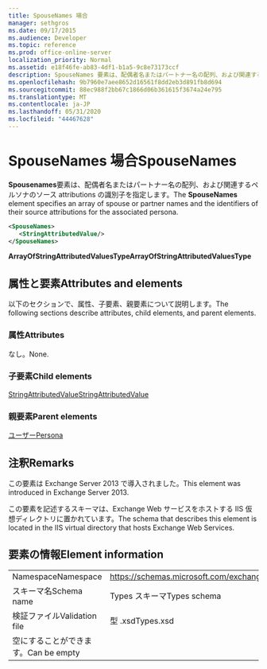 ```yaml
---
title: SpouseNames 場合
manager: sethgros
ms.date: 09/17/2015
ms.audience: Developer
ms.topic: reference
ms.prod: office-online-server
localization_priority: Normal
ms.assetid: e18f46fe-ab83-4df1-b1a5-9c8e73173ccf
description: SpouseNames 要素は、配偶者名またはパートナー名の配列、および関連するペルソナのソース attributions の識別子を指定します。
ms.openlocfilehash: 9b7960e7aee8652d16561f8dd2eb3d891fb8d694
ms.sourcegitcommit: 88ec988f2bb67c1866d06b361615f3674a24e795
ms.translationtype: MT
ms.contentlocale: ja-JP
ms.lasthandoff: 05/31/2020
ms.locfileid: "44467628"
---
```

# <a name="spousenames"></a><span data-ttu-id="00736-103">SpouseNames 場合</span><span class="sxs-lookup"><span data-stu-id="00736-103">SpouseNames</span></span>

<span data-ttu-id="00736-104">**Spousenames**要素は、配偶者名またはパートナー名の配列、および関連するペルソナのソース attributions の識別子を指定します。</span><span class="sxs-lookup"><span data-stu-id="00736-104">The **SpouseNames** element specifies an array of spouse or partner names and the identifiers of their source attributions for the associated persona.</span></span> 
  
```XML
<SpouseNames>
   <StringAttributedValue/>
</SpouseNames>
```

 <span data-ttu-id="00736-105">**ArrayOfStringAttributedValuesType**</span><span class="sxs-lookup"><span data-stu-id="00736-105">**ArrayOfStringAttributedValuesType**</span></span>
## <a name="attributes-and-elements"></a><span data-ttu-id="00736-106">属性と要素</span><span class="sxs-lookup"><span data-stu-id="00736-106">Attributes and elements</span></span>

<span data-ttu-id="00736-107">以下のセクションで、属性、子要素、親要素について説明します。</span><span class="sxs-lookup"><span data-stu-id="00736-107">The following sections describe attributes, child elements, and parent elements.</span></span>
  
### <a name="attributes"></a><span data-ttu-id="00736-108">属性</span><span class="sxs-lookup"><span data-stu-id="00736-108">Attributes</span></span>

<span data-ttu-id="00736-109">なし。</span><span class="sxs-lookup"><span data-stu-id="00736-109">None.</span></span>
  
### <a name="child-elements"></a><span data-ttu-id="00736-110">子要素</span><span class="sxs-lookup"><span data-stu-id="00736-110">Child elements</span></span>

[<span data-ttu-id="00736-111">StringAttributedValue</span><span class="sxs-lookup"><span data-stu-id="00736-111">StringAttributedValue</span></span>](stringattributedvalue.md)
  
### <a name="parent-elements"></a><span data-ttu-id="00736-112">親要素</span><span class="sxs-lookup"><span data-stu-id="00736-112">Parent elements</span></span>

[<span data-ttu-id="00736-113">ユーザー</span><span class="sxs-lookup"><span data-stu-id="00736-113">Persona</span></span>](persona.md)
  
## <a name="remarks"></a><span data-ttu-id="00736-114">注釈</span><span class="sxs-lookup"><span data-stu-id="00736-114">Remarks</span></span>

<span data-ttu-id="00736-115">この要素は Exchange Server 2013 で導入されました。</span><span class="sxs-lookup"><span data-stu-id="00736-115">This element was introduced in Exchange Server 2013.</span></span>
  
<span data-ttu-id="00736-116">この要素を記述するスキーマは、Exchange Web サービスをホストする IIS 仮想ディレクトリに置かれています。</span><span class="sxs-lookup"><span data-stu-id="00736-116">The schema that describes this element is located in the IIS virtual directory that hosts Exchange Web Services.</span></span>
  
## <a name="element-information"></a><span data-ttu-id="00736-117">要素の情報</span><span class="sxs-lookup"><span data-stu-id="00736-117">Element information</span></span>

|||
|:-----|:-----|
|<span data-ttu-id="00736-118">Namespace</span><span class="sxs-lookup"><span data-stu-id="00736-118">Namespace</span></span>  <br/> |https://schemas.microsoft.com/exchange/services/2006/types  <br/> |
|<span data-ttu-id="00736-119">スキーマ名</span><span class="sxs-lookup"><span data-stu-id="00736-119">Schema name</span></span>  <br/> |<span data-ttu-id="00736-120">Types スキーマ</span><span class="sxs-lookup"><span data-stu-id="00736-120">Types schema</span></span>  <br/> |
|<span data-ttu-id="00736-121">検証ファイル</span><span class="sxs-lookup"><span data-stu-id="00736-121">Validation file</span></span>  <br/> |<span data-ttu-id="00736-122">型 .xsd</span><span class="sxs-lookup"><span data-stu-id="00736-122">Types.xsd</span></span>  <br/> |
|<span data-ttu-id="00736-123">空にすることができます。</span><span class="sxs-lookup"><span data-stu-id="00736-123">Can be empty</span></span>  <br/> ||
   

